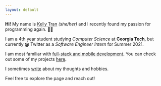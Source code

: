 ```yaml
---
layout: default
---
```


<div class="lead pretty-links">

  **Hi!** My name is [Kelly Tran](about/) *(she/her)*
  and I recently found my passion for programming again. 👩‍💻
    
  I am a 4th year student studying *Computer Science* at **Georgia Tech**, but currently **@** Twitter as a *Software Engineer Intern* for Summer 2021. 

  I am most familiar with [full-stack and mobile development](work/).
  You can check out some of my projects [here](project/).
  
  I sometimes [write](articles/) about my thoughts and hobbies.

  Feel free to explore the page and reach out!
</div>
